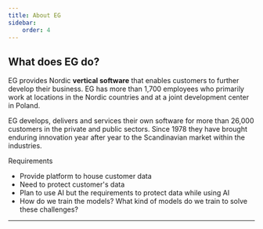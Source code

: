 ```yaml
---
title: About EG
sidebar:
    order: 4
---
```


## What does EG do?

EG provides Nordic **vertical software** that enables customers to further develop their business. EG has more than 1,700 employees who primarily work at locations in the Nordic countries and at a joint development center in Poland.

EG develops, delivers and services their own software for more than 26,000 customers in the private and public sectors. Since 1978 they have brought enduring innovation year after year to the Scandinavian market within the industries.

Requirements

-   Provide platform to house customer data
-   Need to protect customer's data
-   Plan to use AI but the requirements to protect data while using AI
-   How do we train the models? What kind of models do we train to solve these challenges?

---
